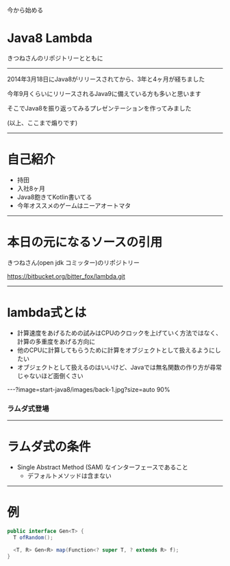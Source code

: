 今から始める

Java8 Lambda
===

きつねさんのリポジトリーとともに

---

2014年3月18日にJava8がリリースされてから、3年と4ヶ月が経ちました

今年9月くらいにリリースされるJava9に備えている方も多いと思います

そこでJava8を振り返ってみるプレゼンテーションを作ってみました

(以上、ここまで煽りです)

---

自己紹介
===

* 持田
* 入社8ヶ月
* Java8飽きてKotlin書いてる
* 今年オススメのゲームはニーアオートマタ

---

本日の元になるソースの引用
===

きつねさん(open jdk コミッター)のリポジトリー

https://bitbucket.org/bitter_fox/lambda.git

---

lambda式とは
===

* 計算速度をあげるための試みはCPUのクロックを上げていく方法ではなく、計算の多重度をあげる方向に
* 他のCPUに計算してもらうために計算をオブジェクトとして扱えるようにしたい
* オブジェクトとして扱えるのはいいけど、Javaでは無名関数の作り方が尋常じゃないほど面倒くさい

---?image=start-java8/images/back-1.jpg?size=auto 90%

### ラムダ式登場

---

ラムダ式の条件
===

* Single Abstract Method (SAM) なインターフェースであること
  * デフォルトメソッドは含まない

---

例
===

```java
public interface Gen<T> {
  T ofRandom();

  <T, R> Gen<R> map(Function<? super T, ? extends R> f);
}
```

